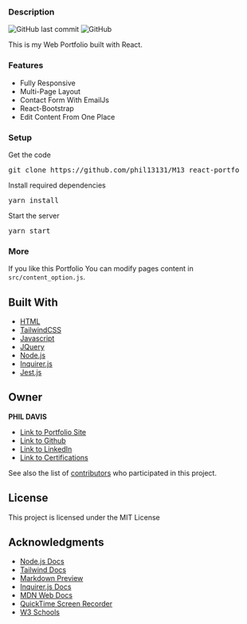 ### Description

![GitHub last commit](https://img.shields.io/github/last-commit/phil13131/M13_react-portfo)
![GitHub](https://img.shields.io/github/license/phil13131/M13_react-portfo)

This is my Web Portfolio built with React. 

<!--### [live preview](https://.github.io/react-portfo/)

[![react portfoiio](src/assets/images/react%20portfolio%20gif.gif)](https://.github.io/react-portfo/)
-->
### Features

- Fully Responsive
- Multi-Page Layout
- Contact Form With EmailJs
- React-Bootstrap
- Edit Content From One Place

### Setup

Get the code

<pre>git clone https://github.com/phil13131/M13_react-portfo</pre>
 
Install required dependencies

<pre>yarn install</pre>


Start the server

<pre>yarn start</pre>

### More

If you like this Portfolio You can modify pages content in  `src/content_option.js`.


## Built With

* [HTML](https://developer.mozilla.org/en-US/docs/Web/HTML)
* [TailwindCSS](https://tailwindcss.com/)
* [Javascript](https://developer.mozilla.org/en-US/docs/Web/JavaScript)
* [JQuery](https://developer.mozilla.org/en-US/docs/Glossary/jQuery)
* [Node.js](https://nodejs.org/en/)
* [Inquirer.js](https://www.npmjs.com/package/inquirer)
* [Jest.js](https://jestjs.io/)


## Owner

**PHIL DAVIS** 

- [Link to Portfolio Site](https://phil13131.github.io/react-portfo/)
- [Link to Github](https://github.com/phil13131)
- [Link to LinkedIn](www.linkedin.com/in/philip-davis-85ab4531/)
- [Link to Certifications](https://github.com/phil13131/M13_react-portfo/blob/main/Front_End_Cert.pdf)

See also the list of [contributors](https://github.com/your/project/contributors) who participated in this project.

## License

This project is licensed under the MIT License 

## Acknowledgments

* [Node.js Docs](https://nodejs.org/en/)
* [Tailwind Docs](https://tailwindcss.com/)
* [Markdown Preview](https://dillinger.io/)
* [Inquirer.js Docs](https://www.npmjs.com/package/inquirer)
* [MDN Web Docs](https://developer.mozilla.org/en-US/)
* [QuickTime Screen Recorder](https://support.apple.com/guide/quicktime-player/welcome/mac)
* [W3 Schools](https://www.w3schools.com/)
